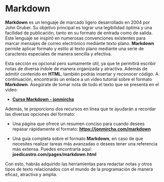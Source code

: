 # Markdown

**Markdown** es un lenguaje de marcado ligero desarrollado en 2004 por John Gruber. Su objetivo principal es lograr una legibilidad óptima y una facilidad de publicación, tanto en su formato de entrada como de salida. Este lenguaje se inspiró en numerosas convenciones existentes para marcar mensajes de correo electrónico mediante texto plano. **Markdown** permite aplicar formato y estilo al texto plano mediante una serie de caracteres especiales de manera sencilla y efectiva.

Esta sección es opcional pero sumamente útil, ya que te permitirá escribir notas de diversa índole de manera organizada y atractiva. Además de admitir contenido en **HTML**, también podrás insertar y reconocer código. A continuación, encontrarás un enlace a un video tutorial sobre el formato **Markdown**. Asegúrate de tomar nota de todo el texto que se presenta en el video:

-   **[Curso Markdown - jonmircha](https://www.youtube.com/watch?v=FlsoBiteuPM)**

Además, te proporciono dos recursos en línea que te ayudarán a recordar las diversas opciones del formato:

-   Una página que ofrece un resumen conciso para cuando desees repasar rápidamente el formato: **https://jonmircha.com/markdown**

-   Una guía completa sobre el formato **Markdown**, en caso de que necesites realizar tareas más avanzadas o desees tener una referencia más extensa. Puedes encontrarla aquí: **joedicastro.com/pages/markdown.html**

Con esto, habrás adquirido las herramientas para redactar notas y otros tipos de texto relacionados con el mundo de la programación de manera eficaz, atractiva y amplia.
